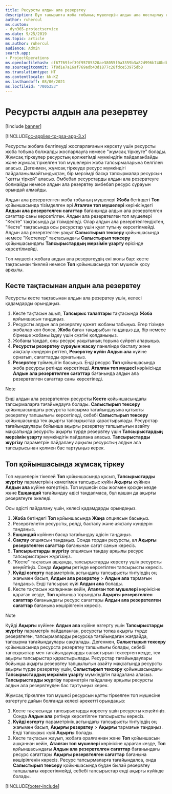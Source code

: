 ```yaml
---
title: Ресурсты алдын ала резервтеу
description: Бұл тақырыпта жоба тобының мүшелерін алдын ала жоспарлау немесе резервтеу туралы ақпарат берілген.
author: ruhercul
ms.custom:
- dyn365-projectservice
ms.date: 9/25/2019
ms.topic: article
ms.author: ruhercul
audience: Admin
search.app:
- ProjectOperations
ms.openlocfilehash: cf67769fef39f95785320ae38055f0a3359b3a82d996b740bdb5d51e864f3d56
ms.sourcegitcommit: 7f8d1e7a16af769adb43d1877c28fdce53975db8
ms.translationtype: HT
ms.contentlocale: kk-KZ
ms.lasthandoff: 08/06/2021
ms.locfileid: "7005353"
---
```

# <a name="soft-book-a-resource"></a>Ресурсты алдын ала резервтеу

[!include [banner](../includes/psa-now-project-operations.md)]

[!INCLUDE[cc-applies-to-psa-app-3.x](../includes/cc-applies-to-psa-app-3x.md)]

Ресурсты жобаға белгілеуді жоспарлағанын көрсету үшін ресурсты жоба тобына болжалды жоспарлауға немесе "жұмсақ тіркеуге" болады. Жұмсақ тіркеулер ресурстың қолжетімді мүмкіндігін пайдаланбайды және жұмсақ тіркелген топ мүшелерін жоба тапсырмаларына белгілей аласыз. Дегенмен, жұмсақ тіркеуде ресурс мүмкіндігі пайдаланылмайтындықтан, бір мерзімді басқа тапсырмалар ресурсын "қатты тіркей" аласыз. Әмбебап ресурстарды алдын ала резервтеуге болмайды немесе алдын ала резервтеу әмбебап ресурс сұрауын орындай алмайды.

Алдын ала резервтелген жоба тобының мүшелері **Жоба** бетіндегі **Топ** қойыншасында тізімделген әрі **Аталған топ мүшелері** көрінісіндегі **Алдын ала резервтелген сағаттар** бағанында алдын ала резервтелген сағаттар саны көрсетілген. Алдын ала резервтелген топ мүшелері "Кесте" тақтасында да тізімделеді. Олар алдын ала резервтелгендіктен, "Кесте" тақтасында осы ресурстар үшін қуат тұтыну көрсетілмейді. Алдын ала резервтелген уақыт **Салыстырып тексеру** қойыншасында немесе "Кестелер" тақтасындағы **Салыстырып тексеру** қойыншасындағы **Тапсырыстардың мерзімін ұзарту** өрісінде көрсетілмейді. 

Топ мүшесін жобаға алдын ала резервтеудің екі жолы бар: кесте тақтасынан тікелей немесе **Топ** қойыншасында топ мүшесін қосу арқылы. 

## <a name="soft-book-from-the-schedule-board"></a>Кесте тақтасынан алдын ала резервтеу
Ресурсты кесте тақтасынан алдын ала резервтеу үшін, келесі қадамдарды орындаңыз. 

1. Кесте тақтасын ашып, **Тапсырыс талаптары** тақтасында **Жоба** қойыншасын таңдаңыз.
2. Ресурсты алдын ала резервтеу қажет жобаны табыңыз. Егер тізімде жобалар көп болса, **Жоба** баған тақырыбын таңдаңыз да, бір немесе бірнеше жобаны іздеу үшін сүзгіні қолданыңыз.
3. Жобаны таңдап, оны ресурс уақытының торына сүйреп апарыңыз.
5. **Ресурсты резервтеу сұрауын жасау** панелінде басталу және аяқталу күндерін реттеп, **Резервтеу күйін** **Алдын ала** күйіне орнатып, сағаттарды орнатыңыз. 
6. **Резервтеу** түймешігін басыңыз. Енді ресурс **Топ** қойыншасында жоба ресурсы ретінде көрсетіледі. **Аталған топ мүшесі** көрінісінде **Алдын ала резервтелген сағаттар** бағанында алдын ала резервтелген сағаттар саны көрсетіледі.

> [!NOTE]
> Енді алдын ала резервтелген ресурсты **Кесте** қойыншасындағы тапсырмаларға тағайындауға болады. **Салыстырып тексеру** қойыншасындағы ресурста тапсырма тағайындауына қатысты резервтеу тапшылығы көрсетіледі, себебі **Салыстырып тексеру** қойыншасында тек ақырғы тапсырыстар қарастырылады. Ресурстар тағайындаулары бойынша ақырғы резервтеу тапшылығын азайту мақсатында ресурсты ақырғы түрде резервтеу үшін **Тапсырыстардың мерзімін ұзарту** мүмкіндігін пайдалана аласыз. **Тапсырыстарды жүргізу** параметрін пайдалану арқылы ресурстың алдын ала тапсырысынан қолмен бас тартуыңыз керек.

## <a name="soft-book-on-the-team-tab"></a>Топ қойыншасында жұмсақ тіркеу

Топ мүшелерін тікелей **Топ** қойыншасында қосып, **Тапсырыстарды жүргізу** параметрінің көмегімен тапсырыс күйін **Ақырғы** күйінен **Алдын ала** күйіне өзгертіңіз. Топ мүшесін осы жолмен қосқан кезде және **Ешқандай** тағайындау әдісі таңдалмаса, бұл қашан да ақырғы резервтеуге әкеледі.

Осы әдісті пайдалану үшін, келесі қадамдарды орындаңыз.

1. **Жоба** бетіндегі **Топ** қойыншасында **Жаңа** опциясын басыңыз.
2. Резервтелетін ресурсты, рөлді, басталу және аяқталу күндерін таңдаңыз.
3. **Ешқандай** күйінен басқа тағайындау әдісін таңдаңыз.
4. **Сақтау** опциясын таңдаңыз. Сонда тордан ресурсты, ал **Ақырғы резервтелген сағаттар** бағанынан сағат санын көресіз.
5. **Тапсырыстарды жүргізу** опциясын таңдау арқылы ресурс тапсырыстарын жүргізіңіз.
6. "Кесте" тақтасын ашқанда, тапсырыстарды көрсету үшін ресурсты кеңейтіңіз. Сонда **Ақырғы** ретінде көрсетілген тапсырысты көресіз.
7. **Күйді өзгерту** параметрінің астындағы тапсырысты тінтуірдің оң жағымен басып, **Алдын ала резервтеу** \> **Алдын ала** тармағын таңдаңыз. Енді тапсырыс күйі **Алдын ала** болады.
8. Кесте тақтасын жапқаннан кейін, **Аталған топ мүшелері** көрінісіне қараған кезде, **Топ** қойынша торындағы **Ақырғы резервтелген сағаттар** бағанындағы ресурс сағаттары **Алдын ала резервтелген сағаттар** бағанына көшірілгенін көресіз.

> [!NOTE]
> Күйді **Ақырғы** күйінен **Алдын ала** күйіне өзгерту үшін **Тапсырыстарды жүргізу** параметрін пайдаланған, ресурсты топқа ақырғы түрде резервтеген, тапсырмаларды ресурсқа тағайындаған жағдайда, тапсырма тағайындаулары сақталады. Дегенмен, **Салыстырып тексеру** қойыншасында ресурста резервтеу тапшылығы болады, себебі тапсырыстар мен тағайындауларды салыстырып тексерген кезде, тек ақырғы тапсырыстар қарастырылады. Ресурстар тағайындаулары бойынша ақырғы резервтеу тапшылығын азайту мақсатында ресурсты ақырғы түрде резервтеу үшін, **Салыстырып тексеру** қойыншасындағы **Тапсырыстардың мерзімін ұзарту** мүмкіндігін пайдалана аласыз. **Тапсырыстарды жүргізу** параметрін пайдалану арқылы ресурсты алдын ала резервтеуден бас тартуыңыз керек.

Жұмсақ тіркелген топ мүшесі ресурсын қатты тіркелген топ мүшесіне өзгертуге дайын болғанда келесі әрекетті орындаңыз:

1. Кесте тақтасында тапсырыстарды көрсету үшін ресурсты кеңейтіңіз. Сонда **Алдын ала** ретінде көрсетілген тапсырысты көресіз.
2. **Күйді өзгерту** параметрінің астындағы тапсырысты тінтуірдің оң жағымен басып, **Ақырғы резервтеу** \> **Ақырғы** тармағын таңдаңыз. Енді тапсырыс күйі **Ақырғы** болады.
3. Кесте тақтасын жауып, жобаға оралғаннан және **Топ** қойыншасын ашқаннан кейін, **Аталған топ мүшелері** көрінісіне қараған кезде, **Топ** қойыншасындағы **Алдын ала резервтелген сағаттар** бағанындағы ресурс сағаттары **Ақырғы резервтелген сағаттар** бағанына көшірілгенін көресіз. Ресурс тапсырмаларға тағайындалса, онда **Салыстырып тексеру** қойыншасында бұдан былай резервтеу тапшылығы көрсетілмейді, себебі тапсырыстар енді ақырғы күйінде болады.



[!INCLUDE[footer-include](../includes/footer-banner.md)]